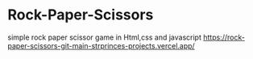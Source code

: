 # Rock-Paper-Scissors

simple rock paper scissor game in Html,css and javascript
https://rock-paper-scissors-git-main-strprinces-projects.vercel.app/
